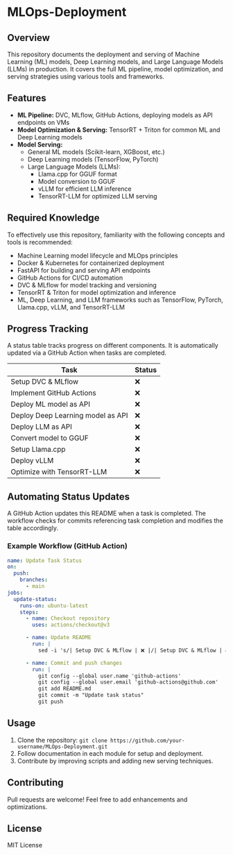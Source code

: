 # MLOps-Deployment

## Overview
This repository documents the deployment and serving of Machine Learning (ML) models, Deep Learning models, and Large Language Models (LLMs) in production. It covers the full ML pipeline, model optimization, and serving strategies using various tools and frameworks.

## Features
- **ML Pipeline:** DVC, MLflow, GitHub Actions, deploying models as API endpoints on VMs
- **Model Optimization & Serving:** TensorRT + Triton for common ML and Deep Learning models
- **Model Serving:**
  - General ML models (Scikit-learn, XGBoost, etc.)
  - Deep Learning models (TensorFlow, PyTorch)
  - Large Language Models (LLMs):
    - Llama.cpp for GGUF format
    - Model conversion to GGUF
    - vLLM for efficient LLM inference
    - TensorRT-LLM for optimized LLM serving

## Required Knowledge
To effectively use this repository, familiarity with the following concepts and tools is recommended:
- Machine Learning model lifecycle and MLOps principles
- Docker & Kubernetes for containerized deployment
- FastAPI for building and serving API endpoints
- GitHub Actions for CI/CD automation
- DVC & MLflow for model tracking and versioning
- TensorRT & Triton for model optimization and inference
- ML, Deep Learning, and LLM frameworks such as TensorFlow, PyTorch, Llama.cpp, vLLM, and TensorRT-LLM

## Progress Tracking
A status table tracks progress on different components. It is automatically updated via a GitHub Action when tasks are completed.

| Task | Status |
|------|--------|
| Setup DVC & MLflow | ❌ |
| Implement GitHub Actions | ❌ |
| Deploy ML model as API | ❌ |
| Deploy Deep Learning model as API | ❌ |
| Deploy LLM as API | ❌ |
| Convert model to GGUF | ❌ |
| Setup Llama.cpp | ❌ |
| Deploy vLLM | ❌ |
| Optimize with TensorRT-LLM | ❌ |

## Automating Status Updates
A GitHub Action updates this README when a task is completed. The workflow checks for commits referencing task completion and modifies the table accordingly.

### Example Workflow (GitHub Action)
```yaml
name: Update Task Status
on:
  push:
    branches:
      - main
jobs:
  update-status:
    runs-on: ubuntu-latest
    steps:
      - name: Checkout repository
        uses: actions/checkout@v3

      - name: Update README
        run: |
          sed -i 's/| Setup DVC & MLflow | ❌ |/| Setup DVC & MLflow | ✅ |/' README.md

      - name: Commit and push changes
        run: |
          git config --global user.name 'github-actions'
          git config --global user.email 'github-actions@github.com'
          git add README.md
          git commit -m "Update task status"
          git push
```

## Usage
1. Clone the repository: `git clone https://github.com/your-username/MLOps-Deployment.git`
2. Follow documentation in each module for setup and deployment.
3. Contribute by improving scripts and adding new serving techniques.

## Contributing
Pull requests are welcome! Feel free to add enhancements and optimizations.

## License
MIT License

